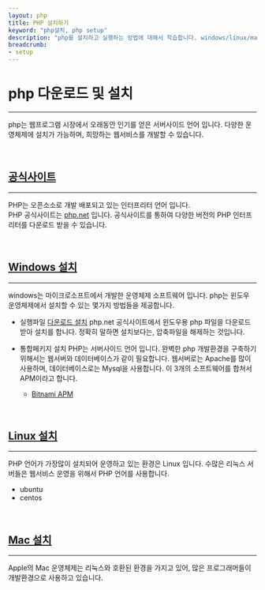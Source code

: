 ```yaml
---
layout: php
title: PHP 설치하기
keyword: "php설치, php setup"
description: "php를 설치하고 실행하는 방법에 대해서 학습합니다. windows/linux/mac 환경에서 설치할 수 있습니다."
breadcrumb:
- setup
---
```


# php 다운로드 및 설치
---
php는 웹프로그램 시장에서 오래동안 인기를 얻은 서버사이드 언어 입니다. 
다양한 운영체제에 설치가 가능하며, 희망하는 웹서비스를 개발할 수 있습니다.

<br>

## [공식사이트](phpnet)
---
PHP는 오픈소소로 개발 배포되고 있는 인터프리터 언어 입니다.  
PHP 공식사이트는 <a href="php.net">php.net</a> 입니다. 
공식사이트를 통하여 다양한 버전의 PHP 인터프리터를 다운로드 받을 수 있습니다.  

<br>

## [Windows 설치](windows)
---
windows는 마이크로소프트에서 개발한 운영체제 소프트웨어 입니다. php는 윈도우 운영체제에서 설치할 수 있는 몇가지 방법들을 제공합니다.

* 실행파일 [다운로드 설치](./windows/download)
php.net 공식사이트에서 윈도우용 php 파일을 다운로드 받아 설치를 합니다. 정확히 말하면 설치보다는, 압축파일을 해제하는 것입니다.

* 통합페키지 설치
PHP는 서버사이드 언어 입니다. 완벽한 php 개발환경을 구축하기 위해서는 웹서버와 데이터베이스가 같이 필요합니다. 
웹서버로는 Apache를 많이 사용하며, 데이터베이스로는 Mysql을 사용합니다. 이 3개의 소프트웨어를 합쳐서 APM이라고 합니다.

    - [Bitnami APM](./windows/bitnami)

<br>

## [Linux 설치](linux)
---
PHP 언어가 가장많이 설치되어 운영하고 있는 환경은 Linux 입니다. 수많은 리눅스 서버들은 웹서비스 운영을 위해서 PHP 언어를 사용합니다.

* ubuntu
* centos

<br>

## [Mac 설치](mac)
---
Apple의 Mac 운영체제는 리눅스와 호환된 환경을 가지고 있어, 많은 프로그래머들이 개발환경으로 사용하고 있습니다.

<br>